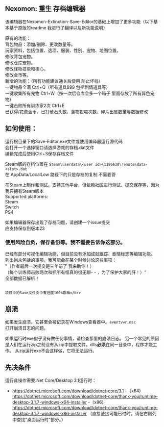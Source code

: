 Nexomon: 重生 存档编辑器
---

该编辑器在Nexomon-Extinction-Save-Editor的基础上增加了更多功能（以下基本基于原版的readme 我进行了翻译以及新功能说明）

原有的功能：</br>
背包物品：添加/删除、更改数量等。</br>
玩家资料，包括位置、选项、服装、性别、宠物、地图位置。</br>
修改背包宠物。</br>
修改仓库宠物。</br>
修改怪物技能和核心。</br>
修改金币等。</br>
新增的功能：（所有功能建议通关后使用 防止坏档）</br>
一键物品全满 Ctrl+Q（所有道具999 包括剧情道具等）</br>
一键收集所有宠物 Ctrl+W（按一次后仓库会多一个箱子 里面存放了所有异色宠物）</br>
一键击败所有训练家2次 Ctrl+E</br>
已获得/花费金币、已打破石头数、食物投喂次数、碎片出售数量等数据修改</br>

如何使用：
---

运行根目录下的Save-Editor.exe文件或使用编译器运行源代码</br>
会打开一个选择窗口请选择游戏的存档.dat文件</br>
编辑完成后使用Ctrl+S保存存档文件


Steam版的存档位置在 `Steam\userdata\<user id>\1196630\remote\data-<slot>.dat`</br>
在 AppData/LocalLow 路径下的只是存档的复制 不需要管</br>

在Steam上制作和测试。支持其他平台，但依赖社区进行测试、提交保存等，因为我只拥有Steam版本</br>
Supported platforms:</br>
Steam</br>
Switch</br>
PS4</br>

如果编辑器保存出现了存档问题，请创建一个issue提交</br>
应支持保存到版本23</br>

### 使用风险自负，保存备份等。我不需要告诉你这部分。

已经有部分可视化编辑功能，但目前没有添加成就跟踪、剧情标志等编辑功能。</br>
列出尚未包括的事项，我可能会在某个时候讨论这些事项：</br>
"（作者最后一次提交是三年前了 我来助你！）</br>
（每个训练师击败两次和抓所有怪真的很无聊- - ，为了保护大家的肝！）"</br>
全部数据已解析！
```

项目中的Save文件夹中有进度100%存档</br>
```
崩溃
---

如果发生崩溃，它甚至会被记录在Windows查看器中。`eventvwr.msc`<br>
打开崩溃日志的问题。

如果运行时exe似乎没有做任何事情，请检查那里的崩溃日志。
另一个常见的原因是人们在运行zip之前没有从zip中提取文件。dlls**必须**在同一目录中，程序才能工作。
从zip运行exe不会这样做，它将无法运行。

先决条件
---

运行此操作需要.Net Core/Desktop 3.1运行时：
- https://dotnet.microsoft.com/download/dotnet-core/3.1
-（x64）https://dotnet.microsoft.com/download/dotnet-core/thank-you/runtime-desktop-3.1.7-windows-x64-installer
-（x86）https://dotnet.microsoft.com/download/dotnet-core/thank-you/runtime-desktop-3.1.7-windows-x86-installer
（直接链接可能已过时。请在右侧列中查找“桌面运行时”部分。）
